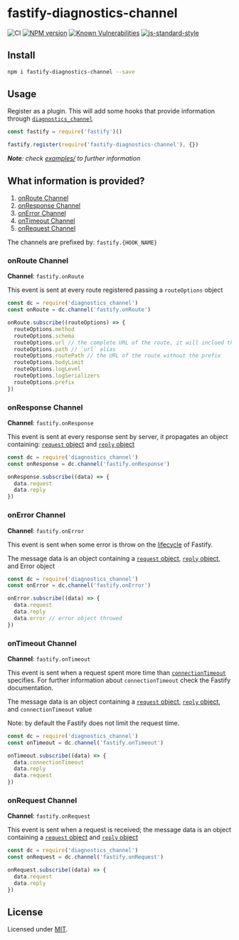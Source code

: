 # fastify-diagnostics-channel

![CI](https://github.com/fastify/fastify-diagnostics-channel/workflows/Continuous%20Integration/badge.svg)
[![NPM version](https://img.shields.io/npm/v/fastify-diagnostics-channel.svg?style=flat)](https://www.npmjs.com/package/fastify-diagnostics-channel)
[![Known Vulnerabilities](https://snyk.io/test/github/fastify/fastify-diagnostics-channel/badge.svg)](https://snyk.io/test/github/fastify/fastify-diagnostics-channel)
[![js-standard-style](https://img.shields.io/badge/code%20style-standard-brightgreen.svg?style=flat)](https://standardjs.com/)

## Install
```sh
npm i fastify-diagnostics-channel --save
```

## Usage

Register as a plugin. This will add some hooks that provide information through [`diagnostics_channel`](https://nodejs.org/api/diagnostics_channel.html)

```js
const fastify = require('fastify')()

fastify.register(require('fastify-diagnostics-channel'), {})
```

_**Note**: check [examples/](./examples/index.js) to further information_

## What information is provided?

1. [onRoute Channel](#onroute-channel)
2. [onResponse Channel](#onresponse-channel)
3. [onError Channel](#onerror-channel)
4. [onTimeout Channel](#ontimeout-channel)
4. [onRequest Channel](#onrequest-channel)

The channels are prefixed by: `fastify.{HOOK_NAME}`

### onRoute Channel

**Channel**: `fastify.onRoute`

This event is sent at every route registered passing a `routeOptions` object

```js
const dc = require('diagnostics_channel')
const onRoute = dc.channel('fastify.onRoute')

onRoute.subscribe((routeOptions) => {
  routeOptions.method
  routeOptions.schema
  routeOptions.url // the complete URL of the route, it will inclued the prefix if any
  routeOptions.path // `url` alias
  routeOptions.routePath // the URL of the route without the prefix
  routeOptions.bodyLimit
  routeOptions.logLevel
  routeOptions.logSerializers
  routeOptions.prefix
})
```

### onResponse Channel

**Channel**: `fastify.onResponse`

This event is sent at every response sent by server, it propagates an object containing: [`request` object](https://github.com/fastify/fastify/blob/master/docs/Request.md) and [`reply` object](https://github.com/fastify/fastify/blob/master/docs/Reply.md)

```js
const dc = require('diagnostics_channel')
const onResponse = dc.channel('fastify.onResponse')

onResponse.subscribe((data) => {
  data.request
  data.reply
})
```

### onError Channel

**Channel**: `fastify.onError`

This event is sent when some error is throw on the [lifecycle](https://www.fastify.io/docs/latest/Lifecycle/) of Fastify.

The message data is an object containing a [`request` object](https://github.com/fastify/fastify/blob/master/docs/Request.md), [`reply` object](https://github.com/fastify/fastify/blob/master/docs/Reply.md), and Error object

```js
const dc = require('diagnostics_channel')
const onError = dc.channel('fastify.onError')

onError.subscribe((data) => {
  data.request
  data.reply
  data.error // error object throwed
})
```

### onTimeout Channel

**Channel**: `fastify.onTimeout`

This event is sent when a request spent more time than [`connectionTimeout`](https://www.fastify.io/docs/latest/Server/#connectiontimeout) specifies. For further information about `connectionTimeout` check the Fastify documentation.

The message data is an object containing a [`request` object](https://github.com/fastify/fastify/blob/master/docs/Request.md), [`reply` object](https://github.com/fastify/fastify/blob/master/docs/Reply.md), and `connectionTimeout` value

Note: by default the Fastify does not limit the request time.

```js
const dc = require('diagnostics_channel')
const onTimeout = dc.channel('fastify.onTimeout')

onTimeout.subscribe((data) => {
  data.connectionTimeout
  data.reply
  data.request
})
```

### onRequest Channel

**Channel**: `fastify.onRequest`

This event is sent when a request is received; the message data is an object containing a [`request` object](https://github.com/fastify/fastify/blob/master/docs/Request.md) and [`reply` object](https://github.com/fastify/fastify/blob/master/docs/Reply.md)

```js
const dc = require('diagnostics_channel')
const onRequest = dc.channel('fastify.onRequest')

onRequest.subscribe((data) => {
  data.request
  data.reply
})
```

## License

Licensed under [MIT](./LICENSE).
